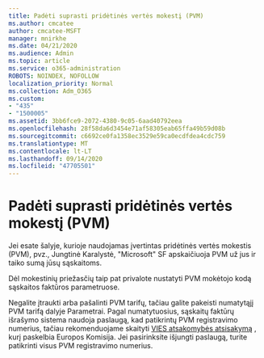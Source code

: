 ```yaml
---
title: Padėti suprasti pridėtinės vertės mokestį (PVM)
ms.author: cmcatee
author: cmcatee-MSFT
manager: mnirkhe
ms.date: 04/21/2020
ms.audience: Admin
ms.topic: article
ms.service: o365-administration
ROBOTS: NOINDEX, NOFOLLOW
localization_priority: Normal
ms.collection: Adm_O365
ms.custom:
- "435"
- "1500005"
ms.assetid: 3bb6fce9-2072-4380-9c05-6aad40792eea
ms.openlocfilehash: 28f58da6d3454e71af58305eab65ffa49b59d08b
ms.sourcegitcommit: c6692ce0fa1358ec3529e59ca0ecdfdea4cdc759
ms.translationtype: MT
ms.contentlocale: lt-LT
ms.lasthandoff: 09/14/2020
ms.locfileid: "47705501"
---
```

# <a name="help-understanding-value-added-tax-vat"></a>Padėti suprasti pridėtinės vertės mokestį (PVM)

Jei esate šalyje, kurioje naudojamas įvertintas pridėtinės vertės mokestis (PVM), pvz., Jungtinė Karalystė, "Microsoft" SF apskaičiuoja PVM už jus ir taiko sumą jūsų sąskaitoms.
  
Dėl mokestinių priežasčių taip pat privalote nustatyti PVM mokėtojo kodą sąskaitos faktūros parametruose.
  
Negalite įtraukti arba pašalinti PVM tarifų, tačiau galite pakeisti numatytąjį PVM tarifą dalyje Parametrai. Pagal numatytuosius, sąskaitų faktūrų išrašymo sistema naudoja paslaugą, kad patikrintų PVM registravimo numerius, tačiau rekomenduojame skaityti [VIES atsakomybės atsisakymą](https://go.microsoft.com/fwlink/?LinkID=841741) , kurį paskelbia Europos Komisija. Jei pasirinksite išjungti paslaugą, turite patikrinti visus PVM registravimo numerius.